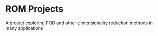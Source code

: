 # ROM Projects
 A project exploring POD and other dimensionality reduction methods in many applications
